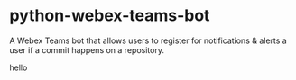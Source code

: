 # python-webex-teams-bot
A Webex Teams bot that allows users to register for notifications &amp; alerts a user if a commit happens on a repository.

hello
